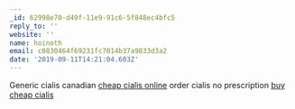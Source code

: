 ```yaml
---
_id: 62998e70-d49f-11e9-91c6-5f848ec4bfc5
reply_to: ''
website: ''
name: hoinoth
email: c0830464f69231fc7014b37a9833d3a2
date: '2019-09-11T14:21:04.603Z'
---
```

Generic cialis canadian <a href="http://cialischbrx.com/#">cheap cialis online</a> order cialis no prescription <a href="http://cialisknfrx.com/#">buy cheap cialis</a>
